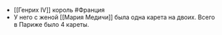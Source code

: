 * [[Генрих IV]] король #Франция
* У него с женой [[Мария Медичи]] была одна карета на двоих. Всего в Париже было 4 кареты.